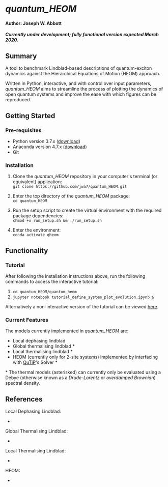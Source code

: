 # *quantum_HEOM*

#### Author: Joseph W. Abbott 

***Currently under development; fully functional version expected March 2020.***


## Summary
A tool to benchmark Lindblad-based descriptions of quantum-exciton dynamics against the Hierarchical Equations of Motion (HEOM) approach. 

Written in Python, interactive, and with control over input parameters, *quantum_HEOM* aims to streamline the process of plotting the dynamics of open quantum systems and improve the ease with which figures can be reproduced.


## Getting Started
### Pre-requisites

* Python version 3.7.x ([download](https://www.python.org/downloads/))
* Anaconda version 4.7.x ([download](https://www.anaconda.com/distribution/#download-section))
* Git 

### Installation

1. Clone the *quantum_HEOM* repository in your computer's terminal (or equivalent) application:  
``git clone https://github.com/jwa7/quantum_HEOM.git``

2. Enter the top directory of the *quantum_HEOM* package:  
``cd quantum_HEOM``

2. Run the setup script to create the virtual environment with the required package dependencies:  
``chmod +x run_setup.sh && ./run_setup.sh``

3. Enter the environment:  
``conda activate qheom``


## Functionality

### Tutorial

After following the installation instructions above, run the following commands to access the interactive tutorial: 

1. ``cd quantum_HEOM/quantum_heom``
2. ``jupyter notebook tutorial_define_system_plot_evolution.ipynb &``

Alternatively a non-interactive version of the tutorial can be viewed [here](https://github.com/jwa7/quantum_HEOM/blob/master/quantum_heom/tutorial_define_system_plot_evolution.ipynb).

### Current Features

The models currently implemented in *quantum_HEOM* are:
  
* Local dephasing lindblad
* Global thermalising lindblad * 
* Local thermalising lindblad * 
* HEOM (currently only for 2-site systems) implemented by interfacing with [QuTiP](https://github.com/qutip/qutip)'s Solver *

\* The thermal models (asterisked) can currently only be evaluated using a Debye (otherwise known as a *Drude-Lorentz* or *overdamped Brownian*) spectral density.

<!--## Thesis

The accompanying Master's thesis to *quantum_HEOM* can be found at ....-->

## References

Local Dephasing Lindblad:

*

Global Thermalising Lindblad:

*

Local Thermalising Lindblad:

*

HEOM:

*
